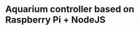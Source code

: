 Aquarium controller based on Raspberry Pi + NodeJS
==================================================



